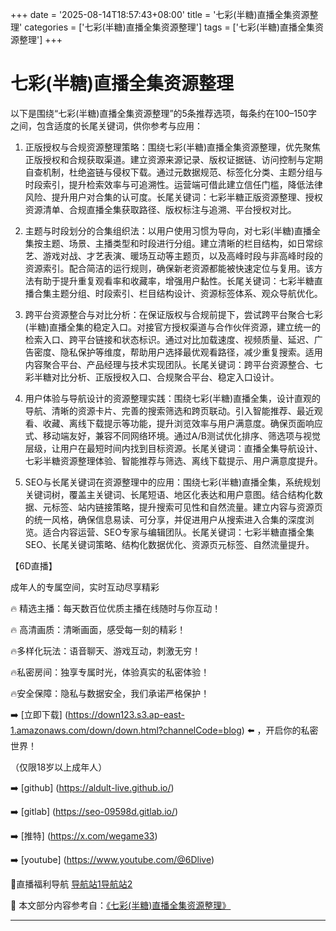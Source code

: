 +++
date = '2025-08-14T18:57:43+08:00'
title = '七彩(半糖)直播全集资源整理'
categories = ['七彩(半糖)直播全集资源整理']
tags = ['七彩(半糖)直播全集资源整理']
+++

# 七彩(半糖)直播全集资源整理

以下是围绕“七彩(半糖)直播全集资源整理”的5条推荐选项，每条约在100–150字之间，包含适度的长尾关键词，供你参考与应用：

1) 正版授权与合规资源整理策略：围绕七彩(半糖)直播全集资源整理，优先聚焦正版授权和合规获取渠道。建立资源来源记录、版权证据链、访问控制与定期自查机制，杜绝盗链与侵权下载。通过元数据规范、标签化分类、主题分组与时段索引，提升检索效率与可追溯性。运营端可借此建立信任门槛，降低法律风险、提升用户对合集的认可度。长尾关键词：七彩半糖正版资源整理、授权资源清单、合规直播全集获取路径、版权标注与追溯、平台授权对比。

2) 主题与时段划分的合集组织法：以用户使用习惯为导向，对七彩(半糖)直播全集按主题、场景、主播类型和时段进行分组。建立清晰的栏目结构，如日常综艺、游戏对战、才艺表演、暖场互动等主题页，以及高峰时段与非高峰时段的资源索引。配合简洁的运行规则，确保新老资源都能被快速定位与复用。该方法有助于提升重复观看率和收藏率，增强用户黏性。长尾关键词：七彩半糖直播合集主题分组、时段索引、栏目结构设计、资源标签体系、观众导航优化。

3) 跨平台资源整合与对比分析：在保证版权与合规前提下，尝试跨平台聚合七彩(半糖)直播全集的稳定入口。对接官方授权渠道与合作伙伴资源，建立统一的检索入口、跨平台链接和状态标识。通过对比加载速度、视频质量、延迟、广告密度、隐私保护等维度，帮助用户选择最优观看路径，减少重复搜索。适用内容聚合平台、产品经理与技术实现团队。长尾关键词：跨平台资源整合、七彩半糖对比分析、正版授权入口、合规聚合平台、稳定入口设计。

4) 用户体验与导航设计的资源整理实践：围绕七彩(半糖)直播全集，设计直观的导航、清晰的资源卡片、完善的搜索筛选和跨页联动。引入智能推荐、最近观看、收藏、离线下载提示等功能，提升浏览效率与用户满意度。确保页面响应式、移动端友好，兼容不同网络环境。通过A/B测试优化排序、筛选项与视觉层级，让用户在最短时间内找到目标资源。长尾关键词：直播全集导航设计、七彩半糖资源整理体验、智能推荐与筛选、离线下载提示、用户满意度提升。

5) SEO与长尾关键词在资源整理中的应用：围绕七彩(半糖)直播全集，系统规划关键词树，覆盖主关键词、长尾短语、地区化表达和用户意图。结合结构化数据、元标签、站内链接策略，提升搜索可见性和自然流量。建立内容与资源页的统一风格，确保信息易读、可分享，并促进用户从搜索进入合集的深度浏览。适合内容运营、SEO专家与编辑团队。长尾关键词：七彩半糖直播全集SEO、长尾关键词策略、结构化数据优化、资源页元标签、自然流量提升。

【6D直播】

 成年人的专属空间，实时互动尽享精彩

🔥 精选主播：每天数百位优质主播在线随时与你互动！

🔥 高清画质：清晰画面，感受每一刻的精彩！

🔥多样化玩法：语音聊天、游戏互动，刺激无穷！

🔥私密房间：独享专属时光，体验真实的私密体验！

🔥安全保障：隐私与数据安全，我们承诺严格保护！

➡️ [立即下载] (https://down123.s3.ap-east-1.amazonaws.com/down/down.html?channelCode=blog) ⬅️ ，开启你的私密世界！

 （仅限18岁以上成年人）

➡️ [github] (https://aldult-live.github.io/)

➡️ [gitlab] (https://seo-09598d.gitlab.io/)

➡️ [推特] (https://x.com/wegame33)

➡️ [youtube] (https://www.youtube.com/@6Dlive)

🔞直播福利导航   [导航站1](https://webstack-86085a.gitlab.io/)[导航站2](https://onlygit123-2.github.io/)


📘 本文部分内容参考自：[《七彩(半糖)直播全集资源整理》](https://webstack-hugo-3.pages.dev/)

---
